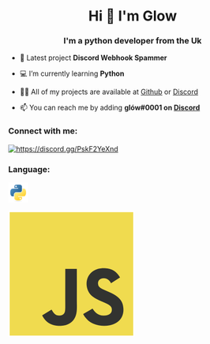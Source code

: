 <!-- https://github.com/Smug246/ -->
<!-- LEAVE A STAR, IF YOU LIKE IT ! -->

<h1 align="center">Hi 👋 I'm Glow</h1>
<h3 align="center">I'm a python developer from the Uk</h3>
</p>

- 📌 Latest project **Discord Webhook Spammer**

- 💻 I’m currently learning **Python**

- 👨‍💻 All of my projects are available at [Github](https://github.com/Glow0001?tab=repositories) or [Discord](https://discord.gg/hay)

- 📫 You can reach me by adding **glów#0001 on [Discord](https://discord.gg/hay)**

<h3 align="left">Connect with me:</h3>
<p align="left">
<a href="https://discord.gg/https://discord.gg/hay" target="blank"><img align="center" src="https://raw.githubusercontent.com/rahuldkjain/github-profile-readme-generator/master/src/images/icons/Social/discord.svg" alt="https://discord.gg/PskF2YeXnd" height="30" width="40" /></a>

<h3 align="left">Language:</h3>
</a> <a href="https://www.python.org" target="_blank" rel="noreferrer"> <img src="https://raw.githubusercontent.com/devicons/devicon/master/icons/python/python-original.svg" alt="python" width="40" height="40"/> </a> </p> </a> </p> </a> <a href="[https://www.python.org](https://nodejs.org/en/download/)" target="_blank" rel="noreferrer"> <img src=https://raw.githubusercontent.com/devicons/devicon/master/icons/javascript/javascript-original.svg
